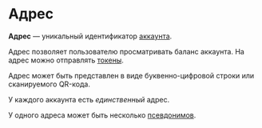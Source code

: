 # Адрес

**Адрес** — уникальный идентификатор [аккаунта](/blockchain/account.md).

Адрес позволяет пользователю просматривать баланс аккаунта. На адрес можно отправлять [токены](/blockchain/token.md).

Адрес может быть представлен в виде буквенно-цифровой строки или сканируемого QR-кода.

У каждого аккаунта есть _единственный_ адрес.

У одного адреса может быть несколько [псевдонимов](/blockchain/alias.md).
